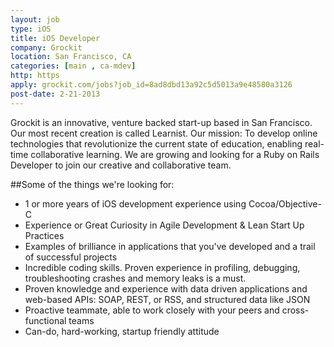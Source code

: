 ```yaml
---
layout: job
type: iOS
title: iOS Developer
company: Grockit
location: San Francisco, CA
categories: [main , ca-mdev]
http: https
apply: grockit.com/jobs?job_id=8ad8dbd13a92c5d5013a9e48580a3126
post-date: 2-21-2013
---
```


Grockit is an innovative, venture backed start-up based in San Francisco. Our most recent creation is called Learnist. Our mission: To develop online technologies that revolutionize the current state of education, enabling real-time collaborative learning. We are growing and looking for a Ruby on Rails Developer to join our creative and collaborative team.

##Some of the things we're looking for:

* 1 or more years of iOS development experience using Cocoa/Objective-C
* Experience or Great Curiosity in Agile Development & Lean Start Up Practices
* Examples of brilliance in applications that you've developed and a trail of successful projects
* Incredible coding skills. Proven experience in profiling, debugging, troubleshooting crashes and memory leaks is a must.
* Proven knowledge and experience with data driven applications and web-based APIs: SOAP, REST, or RSS, and structured data like JSON
* Proactive teammate, able to work closely with your peers and cross-functional teams
* Can-do, hard-working, startup friendly attitude